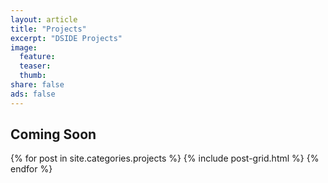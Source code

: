 ```yaml
---
layout: article
title: "Projects"
excerpt: "DSIDE Projects"
image:
  feature:
  teaser:
  thumb:
share: false
ads: false
---
```


## Coming Soon

<div class="tiles">
{% for post in site.categories.projects %}
  {% include post-grid.html %}
{% endfor %}
</div><!-- /.tiles -->
